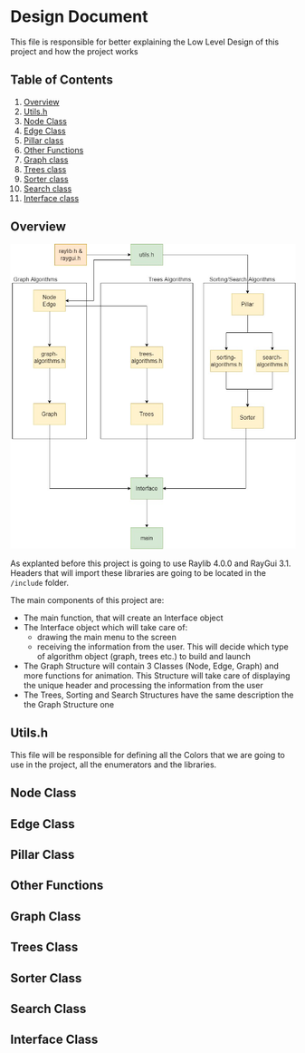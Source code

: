 # Design Document

This file is responsible for better explaining the Low Level Design of this project and how the project works

## Table of Contents

 1. [Overview](#overview)
 2. [Utils.h](#utils.h)
 3. [Node Class](#node-class)
 4. [Edge Class](#edge-class)
 5. [Pillar class](#pillar-class)
 6. [Other Functions](#other-functions)
 7. [Graph class](#fraph-class)
 8. [Trees class](#trees-class)
 9. [Sorter class](#sorter-class)
 10. [Search class](#search-class)
 11. [Interface class](#interface-class) 

## Overview

![Diagram of the structure of this project](diagram.jpg)

As explanted before this project is going to use Raylib 4.0.0 and RayGui 3.1. Headers that will import these libraries are going to be located in the `/include` folder.

The main components of this project are:

 - The main function, that will create an Interface object
 - The Interface object which will take care of:
	 - drawing the main menu to the screen
	 - receiving the information from the user. This will decide which type of algorithm object (graph, trees etc.) to build and launch
 - The Graph Structure will contain 3 Classes (Node, Edge, Graph) and more functions for animation. This Structure will take care of displaying the unique header and processing the information from the user
 - The Trees, Sorting and Search Structures have the same description the the Graph Structure one

## Utils.h
This file will be responsible for defining all the Colors that we are going to use in the project, all the enumerators and the libraries.

## Node Class

## Edge Class

## Pillar Class

## Other Functions

## Graph Class

## Trees Class

## Sorter Class

## Search Class

## Interface Class
